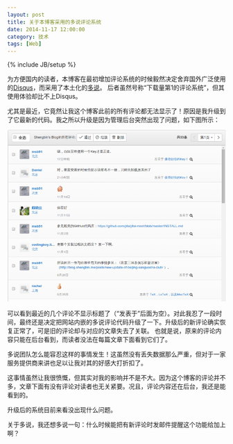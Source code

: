 ```yaml
---
layout: post
title: 关于本博客采用的多说评论系统
date: 2014-11-17 12:00:00
category: 技术
tags: [Web]
---
```

{% include JB/setup %}

为方便国内的读者，本博客在最初增加评论系统的时候毅然决定舍弃国外广泛使用的[Disqus](https://disqus.com/)，而采用了本土化的[多说](http://duoshuo.com/)。
后者虽然号称“下载量第1的评论系统”，但其使用体验却比不上Disqus。

<!--more-->

尤其是最近，它竟然让我这个博客此前的所有评论都无法显示了！原因是我升级到了它最新的代码。我之所以升级是因为管理后台突然出现了问题，如下图所示：

![](/images/2014-11-17-duoshuo-comments.png)

可以看到最近的几个评论不显示标题了（“发表于”后面为空）。对此我忍了一段时间，最终还是决定把网站内嵌的多说评论代码升级了一下。升级后的新评论确实恢复正常了，可是旧的评论却与对应的文章失去了关联。
也就是说，原来的评论内容只能在后台看到，而读者没法在每篇文章下面看到它们了。

多说团队怎么能容忍这样的事情发生！这虽然没有丢失数据那么严重，但对于一家服务提供商来讲也足以让我对其的好感大打折扣了。

这事情虽然让我很愤慨，但其实对我的影响并不是不大。因为这个博客的评论并不多，文章下面有没有评论对读者也无关紧要。况且，评论内容还在后台，我还是能看到的。

升级后的系统目前来看没出现什么问题。

关于多说，我还想多说一句：什么时候能把有新评论时发邮件提醒这个功能给加上啊？
